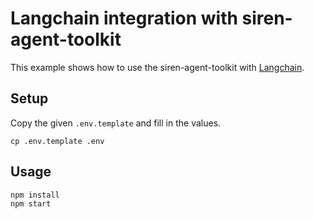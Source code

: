 # Langchain integration with siren-agent-toolkit
    
This example shows how to use the siren-agent-toolkit with [Langchain](https://github.com/langchain-ai/langchainjs).

## Setup

Copy the given `.env.template` and fill in the values.

```
cp .env.template .env
```

## Usage

```
npm install
npm start
```